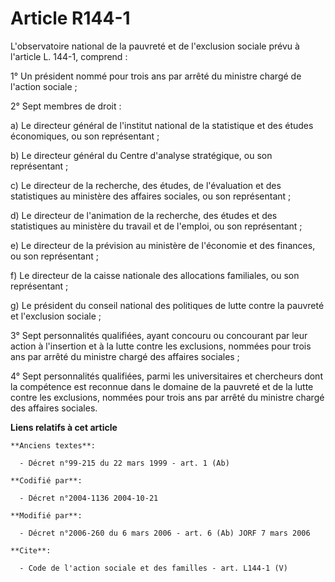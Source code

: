 # Article R144-1

L'observatoire national de la pauvreté et de l'exclusion sociale prévu à l'article L. 144-1, comprend :

1° Un président nommé pour trois ans par arrêté du ministre chargé de l'action sociale ;

2° Sept membres de droit :

a) Le directeur général de l'institut national de la statistique et des études économiques, ou son représentant ;

b) Le directeur général du Centre d'analyse stratégique, ou son représentant ;

c) Le directeur de la recherche, des études, de l'évaluation et des statistiques au ministère des affaires sociales, ou son
représentant ;

d) Le directeur de l'animation de la recherche, des études et des statistiques au ministère du travail et de l'emploi, ou son
représentant ;

e) Le directeur de la prévision au ministère de l'économie et des finances, ou son représentant ;

f) Le directeur de la caisse nationale des allocations familiales, ou son représentant ;

g) Le président du conseil national des politiques de lutte contre la pauvreté et l'exclusion sociale ;

3° Sept personnalités qualifiées, ayant concouru ou concourant par leur action à l'insertion et à la lutte contre les
exclusions, nommées pour trois ans par arrêté du ministre chargé des affaires sociales ;

4° Sept personnalités qualifiées, parmi les universitaires et chercheurs dont la compétence est reconnue dans le domaine de
la pauvreté et de la lutte contre les exclusions, nommées pour trois ans par arrêté du ministre chargé des affaires sociales.

**Liens relatifs à cet article**

	**Anciens textes**:

	  - Décret n°99-215 du 22 mars 1999 - art. 1 (Ab)

	**Codifié par**:

	  - Décret n°2004-1136 2004-10-21

	**Modifié par**:

	  - Décret n°2006-260 du 6 mars 2006 - art. 6 (Ab) JORF 7 mars 2006

	**Cite**:

	  - Code de l'action sociale et des familles - art. L144-1 (V)
